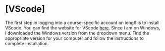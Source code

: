 # [VScode]
The first step in logging into a course-specific account on ieng6 is to install VScode.
You can find the website for VScode [here](https://code.visualstudio.com/). Since I am on Windows, I downloaded the Windows version from the dropdown menu. Find the appropriate version for your computer and follow the instructions to complete installation. 